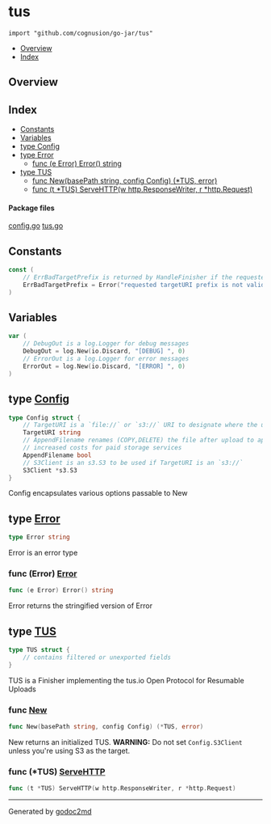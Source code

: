 

# tus
`import "github.com/cognusion/go-jar/tus"`

* [Overview](#pkg-overview)
* [Index](#pkg-index)

## <a name="pkg-overview">Overview</a>



## <a name="pkg-index">Index</a>
* [Constants](#pkg-constants)
* [Variables](#pkg-variables)
* [type Config](#Config)
* [type Error](#Error)
  * [func (e Error) Error() string](#Error.Error)
* [type TUS](#TUS)
  * [func New(basePath string, config Config) (*TUS, error)](#New)
  * [func (t *TUS) ServeHTTP(w http.ResponseWriter, r *http.Request)](#TUS.ServeHTTP)


#### <a name="pkg-files">Package files</a>
[config.go](https://github.com/cognusion/go-jar/tree/master/tus/config.go) [tus.go](https://github.com/cognusion/go-jar/tree/master/tus/tus.go)


## <a name="pkg-constants">Constants</a>
``` go
const (
    // ErrBadTargetPrefix is returned by HandleFinisher if the requested TUS targetURL prefix does not exist
    ErrBadTargetPrefix = Error("requested targetURI prefix is not valid")
)
```

## <a name="pkg-variables">Variables</a>
``` go
var (
    // DebugOut is a log.Logger for debug messages
    DebugOut = log.New(io.Discard, "[DEBUG] ", 0)
    // ErrorOut is a log.Logger for error messages
    ErrorOut = log.New(io.Discard, "[ERROR] ", 0)
)
```



## <a name="Config">type</a> [Config](https://github.com/cognusion/go-jar/tree/master/tus/config.go?s=115:495#L6)
``` go
type Config struct {
    // TargetURI is a `file://` or `s3://` URI to designate where the upload should go
    TargetURI string
    // AppendFilename renames (COPY,DELETE) the file after upload to append `-filename.ext`. This can result in
    // increased costs for paid storage services
    AppendFilename bool
    // S3Client is an s3.S3 to be used if TargetURI is an `s3://`
    S3Client *s3.S3
}

```
Config encapsulates various options passable to New










## <a name="Error">type</a> [Error](https://github.com/cognusion/go-jar/tree/master/tus/tus.go?s=755:772#L36)
``` go
type Error string
```
Error is an error type










### <a name="Error.Error">func</a> (Error) [Error](https://github.com/cognusion/go-jar/tree/master/tus/tus.go?s=824:853#L39)
``` go
func (e Error) Error() string
```
Error returns the stringified version of Error




## <a name="TUS">type</a> [TUS](https://github.com/cognusion/go-jar/tree/master/tus/tus.go?s=958:1038#L44)
``` go
type TUS struct {
    // contains filtered or unexported fields
}

```
TUS is a Finisher implementing the tus.io Open Protocol for Resumable Uploads







### <a name="New">func</a> [New](https://github.com/cognusion/go-jar/tree/master/tus/tus.go?s=1158:1212#L52)
``` go
func New(basePath string, config Config) (*TUS, error)
```
New returns an initialized TUS. **WARNING:** Do not set `Config.S3Client`
unless you're using S3 as the target.





### <a name="TUS.ServeHTTP">func</a> (\*TUS) [ServeHTTP](https://github.com/cognusion/go-jar/tree/master/tus/tus.go?s=2613:2676#L112)
``` go
func (t *TUS) ServeHTTP(w http.ResponseWriter, r *http.Request)
```







- - -
Generated by [godoc2md](http://godoc.org/github.com/cognusion/godoc2md)
